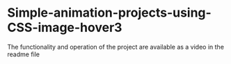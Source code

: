 # Simple-animation-projects-using-CSS-image-hover3
The functionality and operation of the project are available as a video in the readme file
